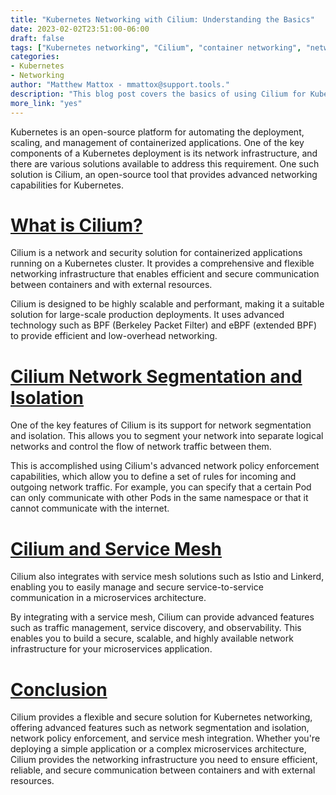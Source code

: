 ```yaml
---
title: "Kubernetes Networking with Cilium: Understanding the Basics"
date: 2023-02-02T23:51:00-06:00
draft: false
tags: ["Kubernetes networking", "Cilium", "container networking", "network security", "network segmentation", "network policy", "BPF", "service mesh", "network performance"]
categories:
- Kubernetes
- Networking
author: "Matthew Mattox - mmattox@support.tools."
description: "This blog post covers the basics of using Cilium for Kubernetes networking, exploring how this tool provides a flexible and secure networking solution for containerized applications through its advanced networking features, such as BPF, network policy enforcement, and service mesh integration."
more_link: "yes"
---
```


Kubernetes is an open-source platform for automating the deployment, scaling, and management of containerized applications. One of the key components of a Kubernetes deployment is its network infrastructure, and there are various solutions available to address this requirement. One such solution is Cilium, an open-source tool that provides advanced networking capabilities for Kubernetes.

<!--more-->
# [What is Cilium?](#what-is-cilium)
Cilium is a network and security solution for containerized applications running on a Kubernetes cluster. It provides a comprehensive and flexible networking infrastructure that enables efficient and secure communication between containers and with external resources.

Cilium is designed to be highly scalable and performant, making it a suitable solution for large-scale production deployments. It uses advanced technology such as BPF (Berkeley Packet Filter) and eBPF (extended BPF) to provide efficient and low-overhead networking.

# [Cilium Network Segmentation and Isolation](#cilium-network-segmentation-and-isolation)
One of the key features of Cilium is its support for network segmentation and isolation. This allows you to segment your network into separate logical networks and control the flow of network traffic between them.

This is accomplished using Cilium's advanced network policy enforcement capabilities, which allow you to define a set of rules for incoming and outgoing network traffic. For example, you can specify that a certain Pod can only communicate with other Pods in the same namespace or that it cannot communicate with the internet.

# [Cilium and Service Mesh](#cilium-and-service-mesh)
Cilium also integrates with service mesh solutions such as Istio and Linkerd, enabling you to easily manage and secure service-to-service communication in a microservices architecture.

By integrating with a service mesh, Cilium can provide advanced features such as traffic management, service discovery, and observability. This enables you to build a secure, scalable, and highly available network infrastructure for your microservices application.

# [Conclusion](#conclusion)
Cilium provides a flexible and secure solution for Kubernetes networking, offering advanced features such as network segmentation and isolation, network policy enforcement, and service mesh integration. Whether you're deploying a simple application or a complex microservices architecture, Cilium provides the networking infrastructure you need to ensure efficient, reliable, and secure communication between containers and with external resources.